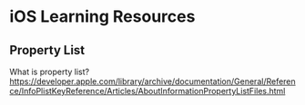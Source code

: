 # iOS Learning Resources

## Property List

What is property list? https://developer.apple.com/library/archive/documentation/General/Reference/InfoPlistKeyReference/Articles/AboutInformationPropertyListFiles.html
